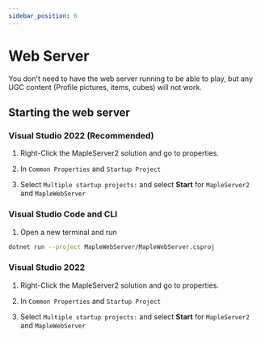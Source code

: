```yaml
---
sidebar_position: 6
---
```


# Web Server

You don't need to have the web server running to be able to play, but any UGC content (Profile pictures, items, cubes) will not work.

## Starting the web server

### Visual Studio 2022 (Recommended)

1. Right-Click the MapleServer2 solution and go to properties.

2. In `Common Properties` and `Startup Project`

3. Select `Multiple startup projects:` and select **Start** for `MapleServer2` and `MapleWebServer`


### Visual Studio Code and CLI

1. Open a new terminal and run

```sh
dotnet run --project MapleWebServer/MapleWebServer.csproj
```

### Visual Studio 2022

1. Right-Click the MapleServer2 solution and go to properties.

2. In `Common Properties` and `Startup Project`

3. Select `Multiple startup projects:` and select **Start** for `MapleServer2` and `MapleWebServer`
